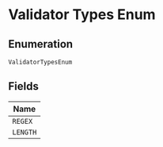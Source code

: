 
# Validator Types Enum

## Enumeration

`ValidatorTypesEnum`

## Fields

| Name |
|  --- |
| `REGEX` |
| `LENGTH` |

